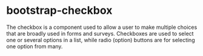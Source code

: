 # bootstrap-checkbox
The checkbox is a component used to allow a user to make multiple choices that are broadly used in forms and surveys. Checkboxes are used to select one or several options in a list, while radio (option) buttons are for selecting one option from many.
